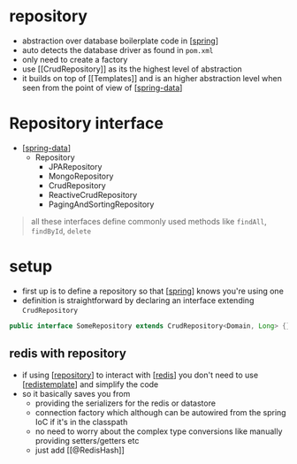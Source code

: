 # repository

- abstraction over database boilerplate code in [[spring]]
- auto detects the database driver as found in `pom.xml`
- only need to create a factory
- use [[CrudRepository]] as its the highest level of abstraction
- it builds on top of [[Templates]] and is an higher abstraction level when seen from the point of view of [[spring-data]]

# Repository interface

- [[spring-data]]
  - Repository
    - JPARepository
    - MongoRepository
    - CrudRepository
    - ReactiveCrudRepository
    - PagingAndSortingRepository

> all these interfaces define commonly used methods like `findAll`, `findById`, `delete`

# setup

- first up is to define a repository so that [[spring]] knows you're using one
- definition is straightforward by declaring an interface extending `CrudRepository`

```java
public interface SomeRepository extends CrudRepository<Domain, Long> {}
```

## redis with repository

- if using [[repository]] to interact with [[redis]] you don't need to use [[redistemplate]] and simplify the code
- so it basically saves you from
  - providing the serializers for the redis or datastore
  - connection factory which although can be autowired from the spring IoC if it's in the classpath
  - no need to worry about the complex type conversions like manually providing setters/getters etc
  - just add [[@RedisHash]]

[//begin]: # "Autogenerated link references for markdown compatibility"
[spring]: spring.md "spring"
[spring-data]: spring-data.md "spring-data"
[repository]: repository.md "repository"
[redis]: redis.md "redis"
[redistemplate]: redistemplate.md "RedisTemplate"
[//end]: # "Autogenerated link references"

```

```
